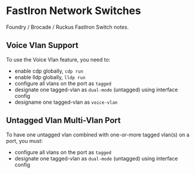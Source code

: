 # FastIron Network Switches

Foundry / Brocade / Ruckus FastIron Switch notes.

## Voice Vlan Support

To use the Voice Vlan feature, you need to: 

* enable cdp globally, `cdp run` 
* enable lldp globally, `lldp run`
* configure all vlans on the port as `tagged`
* designate one tagged-vlan as `dual-mode` (untagged) using interface config
* designame one tagged-vlan as `voice-vlan`

## Untagged Vlan Multi-Vlan Port

To have one untagged vlan combined with one-or-more tagged vlan(s) on a port, you must:

* configure all vlans on the port as `tagged`
* designate one tagged-vlan as `dual-mode` (untagged) using interface config


